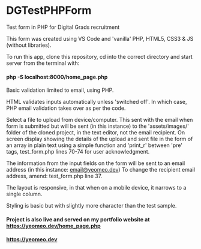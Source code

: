 # DGTestPHPForm

Test form in PHP for Digital Grads recruitment

This form was created using VS Code and 'vanilla' PHP, HTML5, CSS3 & JS (without libraries).

To run this app, clone this repository, cd into the correct directory and start server from the terminal with: 
#### php -S localhost:8000/home_page.php

Basic validation limited to email, using PHP. 

HTML validates inputs automatically unless 'switched off'. In which case, PHP email validation takes over as per the code.

Select a file to upload from device/computer. This sent with the email when form is submitted but will be sent (in this instance) 
to the 'assets/images/' folder of the cloned project, in the text editor, not the email recipient. On screen display showing the 
details of the upload and sent file in the form of an array in plain text using a simple function and 'print_r' between 'pre' tags, 
test_form.php lines 70-74 for user acknowledgment.

The information from the input fields on the form will be sent to an email address (in this instance: email@yeomeo.dev)
To change the recipient email address, amend: test_form.php line 37.

The layout is responsive, in that when on a mobile device, it narrows to a single column.

Styling is basic but with slightly more character than the test sample.

#### Project is also live and served on my portfolio website at https://yeomeo.dev/home_page.php 




#### https://yeomeo.dev 



